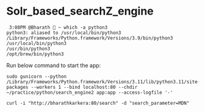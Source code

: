 # Solr_based_searchZ_engine


```
 3:08PM @Bharath  ~ which -a python3
python3: aliased to /usr/local/bin/python3
/Library/Frameworks/Python.framework/Versions/3.9/bin/python3
/usr/local/bin/python3
/usr/bin/python3
/opt/brew/bin/python3
```

Run below command to start the app:

```
sudo gunicorn --python /Library/Frameworks/Python.framework/Versions/3.11/lib/python3.11/site-packages --workers 1 --bind localhost:80 --chdir ~/practice/python/search_engine2 app:app --access-logfile '-'
```


```
curl -i "http://bharathkarkera:80/search" -d "search_parameter=MDN"
```
